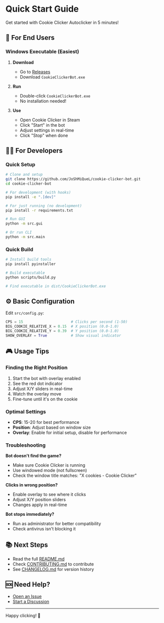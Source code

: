 # Quick Start Guide

Get started with Cookie Clicker Autoclicker in 5 minutes!

## 🎯 For End Users

### Windows Executable (Easiest)

1. **Download**
   - Go to [Releases](https://github.com/JoShMiQueL/cookie-clicker-bot/releases)
   - Download `CookieClickerBot.exe`

2. **Run**
   - Double-click `CookieClickerBot.exe`
   - No installation needed!

3. **Use**
   - Open Cookie Clicker in Steam
   - Click "Start" in the bot
   - Adjust settings in real-time
   - Click "Stop" when done

## 👨‍💻 For Developers

### Quick Setup

```bash
# Clone and setup
git clone https://github.com/JoShMiQueL/cookie-clicker-bot.git
cd cookie-clicker-bot

# For development (with hooks)
pip install -e ".[dev]"

# For just running (no development)
pip install -r requirements.txt

# Run GUI
python -m src.gui

# Or run CLI
python -m src.main
```

### Quick Build

```bash
# Install build tools
pip install pyinstaller

# Build executable
python scripts/build.py

# Find executable in dist/CookieClickerBot.exe
```

## ⚙️ Basic Configuration

Edit `src/config.py`:

```python
CPS = 15                      # Clicks per second (1-50)
BIG_COOKIE_RELATIVE_X = 0.15  # X position (0.0-1.0)
BIG_COOKIE_RELATIVE_Y = 0.39  # Y position (0.0-1.0)
SHOW_OVERLAY = True           # Show visual indicator
```

## 🎮 Usage Tips

### Finding the Right Position

1. Start the bot with overlay enabled
2. See the red dot indicator
3. Adjust X/Y sliders in real-time
4. Watch the overlay move
5. Fine-tune until it's on the cookie

### Optimal Settings

- **CPS**: 15-20 for best performance
- **Position**: Adjust based on window size
- **Overlay**: Enable for initial setup, disable for performance

### Troubleshooting

**Bot doesn't find the game?**
- Make sure Cookie Clicker is running
- Use windowed mode (not fullscreen)
- Check the window title matches: "X cookies - Cookie Clicker"

**Clicks in wrong position?**
- Enable overlay to see where it clicks
- Adjust X/Y position sliders
- Changes apply in real-time

**Bot stops immediately?**
- Run as administrator for better compatibility
- Check antivirus isn't blocking it

## 📚 Next Steps

- Read the full [README.md](README.md)
- Check [CONTRIBUTING.md](CONTRIBUTING.md) to contribute
- See [CHANGELOG.md](CHANGELOG.md) for version history

## 🆘 Need Help?

- [Open an Issue](https://github.com/JoShMiQueL/cookie-clicker-bot/issues)
- [Start a Discussion](https://github.com/JoShMiQueL/cookie-clicker-bot/discussions)

---

Happy clicking! 🍪
